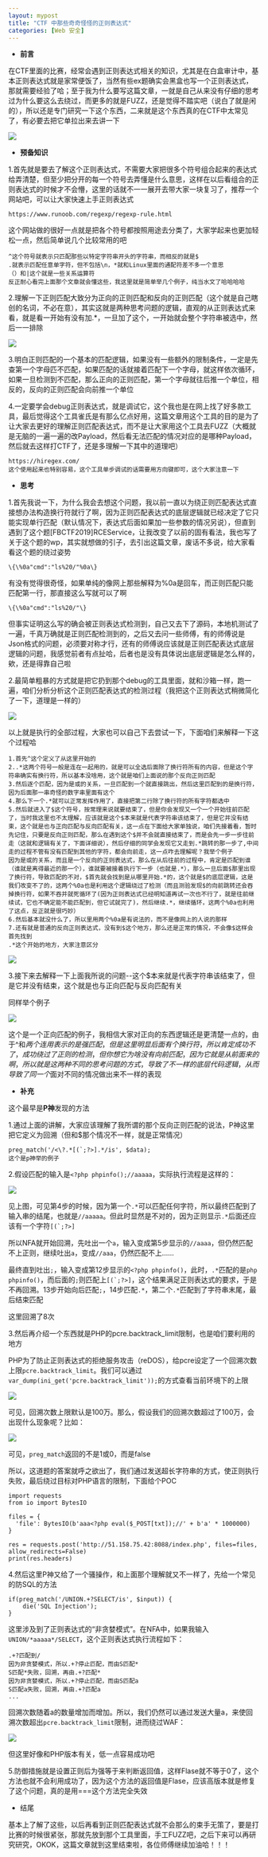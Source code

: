 ```yaml
---
layout: mypost
title: "CTF 中那些奇奇怪怪的正则表达式"
categories: [Web 安全]
---
```


- **前言**

在CTF里面的比赛，经常会遇到正则表达式相关的知识，尤其是在白盒审计中，基本正则表达式就是家常便饭了，当然有些ex题确实会黑盒也写一个正则表达式，那就需要经验了哈；至于我为什么要写这篇文章，一就是自己从来没有仔细的思考过为什么要这么去绕过，而更多的就是FUZZ，还是觉得不踏实吧（说白了就是闲的），所以还是专门研究一下这个东西，二来就是这个东西真的在CTF中太常见了，有必要去把它单拉出来去讲一下

![](image-20.png)

- **预备知识**

1.首先就是要去了解这个正则表达式，不需要大家把很多个符号组合起来的表达式给弄清楚，但至少把分开的每一个符号去弄懂是什么意思，这样在以后看组合的正则表达式的时候才不会懵，这里的话就不一一展开去带大家一块复习了，推荐一个网站吧，可以让大家快速上手正则表达式

```
https://www.runoob.com/regexp/regexp-rule.html
```

这个网站做的很好一点就是把各个符号都按照用途去分类了，大家学起来也更加轻松一点，然后简单说几个比较常用的吧

```
^这个符号就表示只匹配那些以特定字符串开头的字符串，而相反的就是$
.就表示匹配任意单字符，但不包括\n，*就和Linux里面的通配符差不多一个意思
（）和|这个就是一些关系运算符
反正耐心看完上面那个文章就会懂这些，我这里就是简单举几个例子，纯当水文了哈哈哈哈
```

2.理解一下正则匹配大致分为正向的正则匹配和反向的正则匹配（这个就是自己瞎创的名词，不必在意），其实这就是两种思考问题的逻辑，直观的从正则表达式来看，就是看一开始有没有加.\*，一旦加了这个，一开始就会整个字符串被选中，然后一一排除

![](image-21.png)

3.明白正则匹配的一个基本的匹配逻辑，如果没有一些额外的限制条件，一定是先查第一个字母匹不匹配，如果匹配的话就接着匹配下一个字母，就这样依次循环，如果一旦检测到不匹配，那么正向的正则匹配，第一个字母就往后推一个单位，相反的，反向的正则匹配会向前推一个单位

4.一定要学会debug正则表达式，就是调试它，这个我也是在网上找了好多款工具，最后觉得这个工具雀氏是有那么亿点好用，这篇文章用这个工具的目的是为了让大家去更好的理解正则匹配表达式，而不是让大家用这个工具去FUZZ（大概就是无脑的一遍一遍的改Payload，然后看无法匹配的情况对应的是哪种Payload，然后就去这样打CTF了，还是多理解一下其中的道理吧）

```
https://hiregex.com/
这个使用起来也特别容易，这个工具单步调试的话需要用方向键即可，这个大家注意一下
```

- **思考**

1.首先我说一下，为什么我会去想这个问题，我以前一直以为绕正则匹配表达式直接想办法构造换行符就行了啊，因为正则匹配表达式的底层逻辑就已经决定了它只能实现单行匹配（默认情况下，表达式后面如果加一些参数的情况另说），但直到遇到了这个题\[FBCTF2019\]RCEService，让我改变了以前的固有看法，我也写了关于这个题的wp，其实就想做的引子，去引出这篇文章，废话不多说，给大家看看这个题的绕过姿势

```
\{\%0a"cmd":"ls%20/"%0a\}
```

有没有觉得很奇怪，如果单纯的像网上那些解释为%0a是回车，而正则匹配只能匹配第一行，那直接这么写就可以了啊

```
\{\%0a"cmd":"ls%20/"\}
```

但事实证明这么写的确会被正则表达式检测到，自己又去下了源码，本地机测试了一遍，千真万确就是正则匹配检测到的，之后又去问一些师傅，有的师傅说是Json格式的问题，必须要对称才行，还有的师傅说应该就是正则匹配表达式底层逻辑的问题，我感觉前者有点扯哈，后者也是没有具体说出底层逻辑是怎么样的，欸，还是得靠自己啦

2.最简单粗暴的方式就是把它扔到那个debug的工具里面，就和沙箱一样，跑一遍，咱们分析分析这个正则匹配表达式的检测过程（我把这个正则表达式稍微简化了一下，道理是一样的）

![](image-18-1024x353.png)

以上就是执行的全部过程，大家也可以自己下去尝试一下，下面咱们来解释一下这个过程哈

```
1.首先^这个定义了从这里开始的
2..*这两个符号一般是连在一起用的，就是可以全选后面除了换行符所有的内容，但是这个字符串确实有换行符，所以基本没啥用，这个就是咱们上面说的那个反向正则匹配
3.然后逐个匹配，因为是或的关系，一旦匹配到一个就直接跳出，然后这里匹配到的是换行符，因为后面那一串奇怪的数字串里面有这个
4.那么下一个.*就可以正常发挥作用了，直接把第二行除了换行符的所有字符都选中
5.然后就进入了$这个符号，按常理来说就要结束了，但是你会发现又一个一个开始往前匹配了，当时我这里也不太理解，应该就是这个$本来就是代表字符串该结束了，但是它并没有结束，这个就是也与正向匹配与反向匹配有关，这一点在下面给大家单独说，咱们先接着看，暂时先记住，只要是反向正则匹配，那么在遇到这个$并不会就直接结束了，而是会先一步一步往前走（这就和逻辑有关了，下面详细说），然后仔细的同学会发现它又走到.*跳转的那一步了,中间走的过程不管有没有匹配到其他的字符，都会向前走，这一点咋去理解呢？我举个例子
因为是或的关系，而且是一个反向的正则表达式，那么在从后往前的过程中，肯定是匹配到谁（谁就是离得最近的那一个），谁就要被接着执行下一步（也就是.*），那么一旦后面$那里出现了换行符，导致匹配的不对，$首先就会找到是从哪里开始.*的，这个就是$的底层逻辑，这是我们改变不了的，这两个%0a也是利用这个逻辑绕过了检测（而且测验发现$的向前跳转还会吞掉换行符，如果不吞并就死循环了(因为正则表达式已经明知道再试一次也不行了，就是往前继续试，它也不确定能不能匹配到，但它试就完了)，然后继续.*，继续循环，这两个%0a也利用了这点，反正就是很巧妙）
6.然后基本就没什么了，所以里用两个%0a是有说法的，而不是像网上的人说的那样
7.还有就是普通的反向正则表达式，没有到$这个地方，那么还是正常的情况，不会像$这样会首先找到
.*这个开始的地方，大家注意区分
```

![](image-19-1024x1024.png)

3.接下来去解释一下上面我所说的问题--这个$本来就是代表字符串该结束了，但是它并没有结束，这个就是也与正向匹配与反向匹配有关

同样举个例子

![](屏幕截图-2023-09-22-145140-1024x179.png)

这个是一个正向匹配的例子，我相信大家对正向的东西逻辑还是更清楚一点的，由于^和$两个连用表示的是强匹配，但是这里明显后面有个换行符，所以肯定成功不了，成功绕过了正则的检测，但你想它为啥没有向前匹配，因为它就是从前面来的啊，所以就是这两种不同的思考问题的方式，导致了不一样的底层代码逻辑，从而导致了同一个$面对不同的情况做出来不一样的表现

- **补充**

这个最早是**P神**发现的方法

1.通过上面的讲解，大家应该理解了我所谓的那个反向正则匹配的说法，P神这里把它定义为回溯（但和$那个情况不一样，就是正常情况）

```
preg_match('/<\?.*[(`;?>].*/is', $data); 
这个是p神举的例子
```

2.假设匹配的输入是`<?php phpinfo();//aaaaa`，实际执行流程是这样的：

![](image-22-1024x445.png)

见上图，可见第4步的时候，因为第一个`.*`可以匹配任何字符，所以最终匹配到了输入串的结尾，也就是`//aaaaa`。但此时显然是不对的，因为正则显示`.*`后面还应该有一个字符``[(`;?>]``

所以NFA就开始回溯，先吐出一个`a`，输入变成第5步显示的`//aaaa`，但仍然匹配不上正则，继续吐出`a`，变成`//aaa`，仍然匹配不上……

最终直到吐出`;`，输入变成第12步显示的`<?php phpinfo()`，此时，`.*`匹配的是`php phpinfo()`，而后面的`;`则匹配上``[(`;?>]``，这个结果满足正则表达式的要求，于是不再回溯。13步开始向后匹配`;`，14步匹配`.*`，第二个`.*`匹配到了字符串末尾，最后结束匹配

这里回溯了8次

3.然后再介绍一个东西就是PHP的pcre.backtrack\_limit限制，也是咱们要利用的地方

PHP为了防止正则表达式的拒绝服务攻击（reDOS），给pcre设定了一个回溯次数上限`pcre.backtrack_limit`。我们可以通过`var_dump(ini_get('pcre.backtrack_limit'));`的方式查看当前环境下的上限

![](image-23.png)

可见，回溯次数上限默认是100万。那么，假设我们的回溯次数超过了100万，会出现什么现象呢？比如：

![](image-24.png)

可见，`preg_match`返回的不是1或0，而是false

所以，这道题的答案就呼之欲出了，我们通过发送超长字符串的方式，使正则执行失败，最后绕过目标对PHP语言的限制，下面给个POC

```
import requests
from io import BytesIO

files = {
  'file': BytesIO(b'aaa<?php eval($_POST[txt]);//' + b'a' * 1000000)
}

res = requests.post('http://51.158.75.42:8088/index.php', files=files, allow_redirects=False)
print(res.headers)
```

4.然后这里P神又给了一个骚操作，和上面那个理解就又不一样了，先给一个常见的防SQL的方法

```
if(preg_match('/UNION.+?SELECT/is', $input)) {
    die('SQL Injection');
}
```

这里涉及到了正则表达式的“非贪婪模式”。在NFA中，如果我输入`UNION/*aaaaa*/SELECT`，这个正则表达式执行流程如下：

```
.+?匹配到/
因为非贪婪模式，所以.+?停止匹配，而由S匹配*
S匹配*失败，回溯，再由.+?匹配*
因为非贪婪模式，所以.+?停止匹配，而由S匹配a
S匹配a失败，回溯，再由.+?匹配a
...
```

回溯次数随着a的数量增加而增加。所以，我们仍然可以通过发送大量a，来使回溯次数超出`pcre.backtrack_limit`限制，进而绕过WAF：

![](image-25.png)

但这里好像和PHP版本有关，低一点容易成功吧

5.防御措施就是设置正则后为强等于来判断返回值，这样Flase就不等于0了，这个方法也就不会利用成功了，因为这个方法的返回值是Flase，应该高版本就是修复了这个问题，真的是用===这个方法完全失效

- 结尾

基本上了解了这些，以后再看到正则匹配表达式就不会那么的束手无策了，要是打比赛的时候很紧张，那就先放到那个工具里面，手工FUZZ吧，之后下来可以再研究研究，OKOK，这篇文章就到这里结束啦，各位师傅继续加油哈！！！